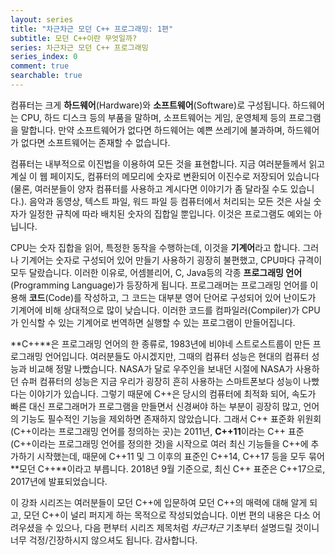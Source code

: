 ```yaml
---
layout: series
title: "차근차근 모던 C++ 프로그래밍: 1편"
subtitle: 모던 C++이란 무엇일까?
series: 차근차근 모던 C++ 프로그래밍
series_index: 0
comment: true
searchable: true
---
```


컴퓨터는 크게 **하드웨어**(Hardware)와 **소프트웨어**(Software)로 구성됩니다. 하드웨어는 CPU, 하드 디스크 등의 부품을 말하며, 소프트웨어는 게임, 운영체제 등의 프로그램을 말합니다. 만약 소프트웨어가 없다면 하드웨어는 예쁜 쓰레기에 불과하며, 하드웨어가 없다면 소프트웨어는 존재할 수 없습니다.

컴퓨터는 내부적으로 이진법을 이용하여 모든 것을 표현합니다. 지금 여러분들께서 읽고 계실 이 웹 페이지도, 컴퓨터의 메모리에 숫자로 변환되어 이진수로 저장되어 있습니다(물론, 여러분들이 양자 컴퓨터를 사용하고 계시다면 이야기가 좀 달라질 수도 있습니다.). 음악과 동영상, 텍스트 파일, 워드 파일 등 컴퓨터에서 처리되는 모든 것은 사실 숫자가 일정한 규칙에 따라 배치된 숫자의 집합일 뿐입니다. 이것은 프로그램도 예외는 아닙니다.

CPU는 숫자 집합을 읽어, 특정한 동작을 수행하는데, 이것을 **기계어**라고 합니다. 그러나 기계어는 숫자로 구성되어 있어 만들기 사용하기 굉장히 불편했고, CPU마다 규격이 모두 달랐습니다. 이러한 이유로, 어셈블리어, C, Java등의 각종 **프로그래밍 언어**(Programming Language)가 등장하게 됩니다. 프로그래머는 프로그래밍 언어를 이용해 **코드**(Code)를 작성하고, 그 코드는 대부분 영어 단어로 구성되어 있어 난이도가 기계어에 비해 상대적으로 많이 낮습니다. 이러한 코드를 컴파일러(Compiler)가 CPU가 인식할 수 있는 기계어로 번역하면 실행할 수 있는 프로그램이 만들어집니다.

**C++**은 프로그래밍 언어의 한 종류로, 1983년에 비야네 스트로스트룹이 만든 프로그래밍 언어입니다. 여러분들도 아시겠지만, 그때의 컴퓨터 성능은 현대의 컴퓨터 성능과 비교해 정말 나빴습니다. NASA가 달로 우주인을 보내던 시절에 NASA가 사용하던 슈퍼 컴퓨터의 성능은 지금 우리가 굉장히 흔히 사용하는 스마트폰보다 성능이 나빴다는 이야기가 있습니다. 그렇기 때문에 C++은 당시의 컴퓨터에 최적화 되어, 속도가 빠른 대신 프로그래머가 프로그램을 만들면서 신경써야 하는 부분이 굉장히 많고, 언어의 기능도 필수적인 기능을 제외하면 존재하지 않았습니다. 그래서 C++ 표준화 위원회(C++이라는 프로그래밍 언어를 정의하는 곳)는 2011년, **C++11**이라는 C++ 표준(C++이라는 프로그래밍 언어를 정의한 것)을 시작으로 여러 최신 기능들을 C++에 추가하기 시작했는데, 때문에 C++11 및 그 이후의 표준인 C++14, C++17 등을 모두 묶어 **모던 C++**이라고 부릅니다. 2018년 9월 기준으로, 최신 C++ 표준은 C++17으로, 2017년에 발표되었습니다.

이 강좌 시리즈는 여러분들이 모던 C++에 입문하여 모던 C++의 매력에 대해 알게 되고, 모던 C++이 널리 퍼지게 하는 목적으로 작성되었습니다. 이번 편의 내용은 다소 어려우셨을 수 있으나, 다음 편부터 시리즈 제목처럼 *차근차근* 기초부터 설명드릴 것이니 너무 걱정/긴장하시지 않으셔도 됩니다. 감사합니다.
